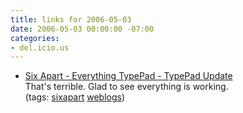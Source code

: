 ```yaml
---
title: links for 2006-05-03
date: 2006-05-03 00:00:00 -07:00
categories:
- del.icio.us
---
```


<ul class="delicious">
	<li>
		<div class="delicious-link"><a href="http://www.sixapart.com/typepad/news/2006/05/typepad_update_1.html">Six Apart - Everything TypePad - TypePad Update</a></div>
		<div class="delicious-extended">That's terrible. Glad to see everything is working.</div>
		<div class="delicious-tags">(tags: <a href="http://del.icio.us/torrez/sixapart">sixapart</a> <a href="http://del.icio.us/torrez/weblogs">weblogs</a>)</div>
	</li>
</ul>
